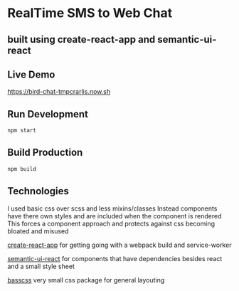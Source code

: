 # RealTime SMS to Web Chat

## built using create-react-app and semantic-ui-react

## Live Demo
https://bird-chat-tmpcrarlis.now.sh

## Run Development

```bash
npm start
```

## Build Production
```bash
npm build
```

## Technologies

I used basic css over scss and less mixins/classes
Instead components have there own styles and are included when the component is rendered
This forces a component approach and protects against css becoming bloated and misused

[create-react-app](https://github.com/facebookincubator/create-react-app)
for getting going with a webpack build and service-worker

[semantic-ui-react](https://react.semantic-ui.com/introduction) for components that have dependencies besides react and a small style sheet

[basscss](http://basscss.com/) very small css package for general layouting